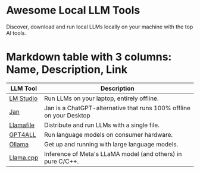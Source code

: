 # Awesome Local LLM Tools

Discover, download and run local LLMs locally on your machine with the top AI tools.

# Markdown table with 3 columns: Name, Description, Link

| LLM Tool                                               | Description                                                         |
| ------------------------------------------------------ | ------------------------------------------------------------------- |
| [LM Studio](https://lmstudio.ai/)                      | Run LLMs on your laptop, entirely offline.                          |
| [Jan](https://jan.ai/docs)                             | Jan is a ChatGPT-alternative that runs 100% offline on your Desktop |
| [Llamafile](https://github.com/Mozilla-Ocho/llamafile) | Distribute and run LLMs with a single file.                         |
| [GPT4ALL](https://www.nomic.ai/gpt4all)                | Run language models on consumer hardware.                           |
| [Ollama](https://ollama.com/)                          | Get up and running with large language models.                      |
| [Llama.cpp](https://github.com/ggerganov/llama.cpp)    | Inference of Meta's LLaMA model (and others) in pure C/C++.         |
